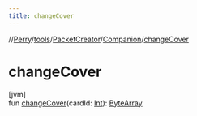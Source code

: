 ```yaml
---
title: changeCover
---
```

//[Perry](../../../../index.html)/[tools](../../index.html)/[PacketCreator](../index.html)/[Companion](index.html)/[changeCover](change-cover.html)



# changeCover



[jvm]\
fun [changeCover](change-cover.html)(cardId: [Int](https://kotlinlang.org/api/latest/jvm/stdlib/kotlin/-int/index.html)): [ByteArray](https://kotlinlang.org/api/latest/jvm/stdlib/kotlin/-byte-array/index.html)




